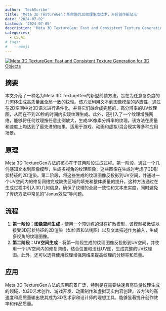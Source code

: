 ```yaml
---
author: 'TechScribe'
title: 'Meta 3D TextureGen：革命性的3D纹理生成技术，开启创作新纪元'
date: '2024-07-02'
Lastmod: '2024-07-05'
description: 'Meta 3D TextureGen: Fast and Consistent Texture Generation for 3D Objects'
categories:
  - CS.AI
# tags:
#   - emoji
---
```


[![Meta 3D TextureGen: Fast and Consistent Texture Generation for 3D Objects](https://arxiv-research-1301205113.cos.ap-guangzhou.myqcloud.com/images/2407.02430v1.pdf_0.jpg)](https://arxiv.org/abs/2407.02430v1)

## 摘要

本文介绍了一种名为Meta 3D TextureGen的新型前馈方法，旨在为任意复杂度的几何体生成高质量且全局一致的纹理。该方法利用文本到图像模型的适应性，通过在2D空间中对3D语义进行条件化，并将它们融合成完整的、高分辨率的UV纹理图，从而在不到20秒的时间内实现纹理生成。此外，还引入了一个纹理增强网络，能够将任何纹理按任意比例放大，生成4K像素分辨率的纹理。该方法在质量和速度上均达到了最先进的结果，适用于游戏、动画和虚拟/混合现实等多种应用场景。<!--more-->

## 原理

Meta 3D TextureGen方法的核心在于其两阶段生成过程。第一阶段，通过一个几何感知文本到图像模型，生成多视角的纹理图像，这些图像在生成时考虑了3D形状特征的2D渲染。第二阶段，将这些生成的纹理图像反投影到UV空间，并通过一个UV空间内的修复网络完成缺失区域的填充和整体质量的提升。这种方法通过在生成过程中引入3D几何信息，确保了纹理的全局一致性和文本忠实度，同时避免了传统方法中常见的“Janus效应”等问题。

## 流程

1. **第一阶段：图像空间生成** - 使用一个预训练的潜在扩散模型，该模型被微调以接受3D形状特征的2D渲染（如位置和法线图）以及文本描述作为输入，生成多视角的纹理图像。
2. **第二阶段：UV空间生成** - 将第一阶段生成的纹理图像反投影到UV空间，并使用一个UV空间内的修复网络，结合位置和法线UV图，生成完整的UV纹理图。此外，还可以选择使用纹理增强网络来提高纹理的分辨率和质量。

## 应用

Meta 3D TextureGen方法的应用前景广泛，特别是在需要快速且高质量纹理生成的领域，如3D艺术创作、游戏开发、动画制作和虚拟现实内容创建。该方法的高速度和高质量输出使其成为3D艺术家和设计师的理想工具，能够显著提升创作效率和作品质量。